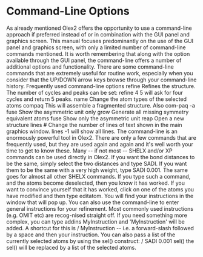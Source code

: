 # Command-Line Options
As already mentioned Olex2 offers the opportunity to use a command-line approach if preferred instead of or in combination with the GUI panel and graphics screen. This manual focuses predominantly on the use of the GUI panel and graphics screen, with only a limited number of command-line commands mentioned. It is worth remembering that along with the option available through the GUI panel, the command-line offers a number of additional options and functionality. There are some command-line commands that are extremely useful for routine work, especially when you consider that the UP/DOWN arrow keys browse through your command-line history.
Frequently used command-line options
refine	Refines the structure. The number of cycles and peaks can be set: refine 4 5 will ask for four cycles and return 5 peaks.
name	Change the atom types of the selected atoms
compaq	This will assemble a fragmented structure. Also com-paq -a
fuse	Show the asymmetric unit only
grow	Generate all missing symmetry equivalent atoms
fuse	Show only the asymmetric unit
reap	Open a new structure
lines #	Change the number of lines of text shown in the main graphics window. lines -1 will show all lines.
The command-line is an enormously powerful tool in Olex2. There are only a few commands that are frequently used, but they are used again and again and it's well worth your time to get to know these.
Many -- if not most -- SHELX and/or XP commands can be used directly in Olex2. If you want the bond distances to be the same, simply select the two distances and type SADI. If you want them to be the same with a very high weight, type SADI 0.001. The same goes for almost all other SHELX commands. If you type such a command, and the atoms become deselected, then you know it has worked. If you want to convince yourself that it has worked, click on one of the atoms you have modified and then type editatom. You will find your instructions in the window that will pop up.
You can also use the command-line to enter general instructions for your refinement. Most commonly used instructions (e.g. OMIT etc) are recog-nised straight off. If you need something more complex, you can type addins MyInstruction and 'MyInstruction' will be added. A shortcut for this is / MyInstruction -- i.e. a forward-slash followed by a space and then your instruction. You can also pass a list of the currently selected atoms by using the sel() construct: / SADI 0.001 sel() the sel() will be replaced by a list of the selected atoms.